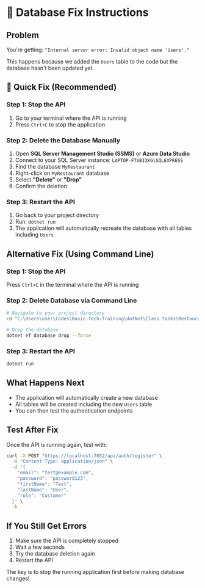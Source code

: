 # 🔧 Database Fix Instructions

## Problem
You're getting: `"Internal server error: Invalid object name 'Users'."`

This happens because we added the `Users` table to the code but the database hasn't been updated yet.

## 🚨 Quick Fix (Recommended)

### Step 1: Stop the API
1. Go to your terminal where the API is running
2. Press `Ctrl+C` to stop the application

### Step 2: Delete the Database Manually
1. Open **SQL Server Management Studio (SSMS)** or **Azure Data Studio**
2. Connect to your SQL Server instance: `LAPTOP-F7UBI3KG\SQLEXPRESS`
3. Find the database `MyRestaurant`
4. Right-click on `MyRestaurant` database
5. Select **"Delete"** or **"Drop"**
6. Confirm the deletion

### Step 3: Restart the API
1. Go back to your project directory
2. Run: `dotnet run`
3. The application will automatically recreate the database with all tables including `Users`

## Alternative Fix (Using Command Line)

### Step 1: Stop the API
Press `Ctrl+C` in the terminal where the API is running

### Step 2: Delete Database via Command Line
```bash
# Navigate to your project directory
cd "C:\Users\user\Codes\Basic-Tech-Training\dotNet\Class tasks\RestaurantApi\RestaurantApi"

# Drop the database
dotnet ef database drop --force
```

### Step 3: Restart the API
```bash
dotnet run
```

## What Happens Next
- The application will automatically create a new database
- All tables will be created including the new `Users` table
- You can then test the authentication endpoints

## Test After Fix
Once the API is running again, test with:

```bash
curl -X POST "https://localhost:7052/api/auth/register" \
  -H "Content-Type: application/json" \
  -d '{
    "email": "test@example.com",
    "password": "password123",
    "firstName": "Test",
    "lastName": "User",
    "role": "Customer"
  }' \
  -k
```

## If You Still Get Errors
1. Make sure the API is completely stopped
2. Wait a few seconds
3. Try the database deletion again
4. Restart the API

The key is to stop the running application first before making database changes!

